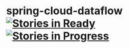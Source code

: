 # spring-cloud-dataflow [![Stories in Ready](https://badge.waffle.io/spring-cloud/spring-cloud-stream.svg?label=ready&title=Ready)](http://waffle.io/spring-cloud/spring-cloud-stream) [![Stories in Progress](https://badge.waffle.io/spring-cloud/spring-cloud-stream.svg?label=In%20Progress&title=In%20Progress)](http://waffle.io/spring-cloud/spring-cloud-stream)



